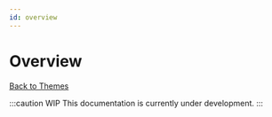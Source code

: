 ```yaml
---
id: overview
---
```


# Overview

[Back to Themes](/faststore/overview)

:::caution WIP
This documentation is currently under development.
:::